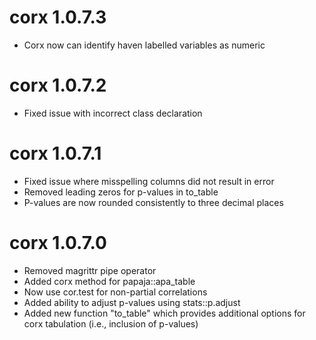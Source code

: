 # corx 1.0.7.3

* Corx now can identify haven labelled variables as numeric

# corx 1.0.7.2

* Fixed issue with incorrect class declaration

# corx 1.0.7.1

* Fixed issue where misspelling columns did not result in error
* Removed leading zeros for p-values in to_table
* P-values are now rounded consistently to three decimal places

# corx 1.0.7.0

* Removed magrittr pipe operator
* Added corx method for papaja::apa_table
* Now use cor.test for non-partial correlations
* Added ability to adjust p-values using stats::p.adjust
* Added new function "to_table" which provides additional options for corx tabulation (i.e., inclusion of p-values)
